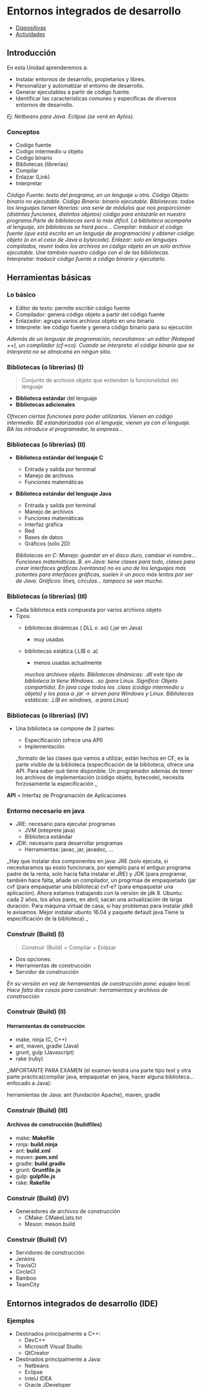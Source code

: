 
# Entornos integrados de desarrollo

- [Diapositivas](http://jamj2000.github.io/entornosdesarrollo/2/diapositivas)
- [Actividades](http://jamj2000.github.io/entornosdesarrollo/2/actividades)




## Introducción


En esta Unidad aprenderemos a:

- Instalar entornos de desarrollo, propietarios y libres.
- Personalizar y automatizar el entorno de desarrollo.
- Generar ejecutables a partir de código fuente.
- Identificar las características comunes y específicas de diversos entornos de desarrollo.

_Ej: Netbeans para Java. Eclipse (se verá en Aytos)._

### Conceptos

- Codigo fuente
- Codigo intermedio u objeto
- Codigo binario
- Bibliotecas (librerías)
- Compilar
- Enlazar (Link)
- Interpretar

_Código Fuente: texto del programa, en un lenguaje u otro._ 
_Código Objeto: binario no ejecutable._ 
_Código Binario: binario ejecutable._ 
_Bibliotecas: todos los lenguajes tienen librerias: una serie de módulos que nos proporcionan (distintas funciones, distintos objetos) código para enlazarlo en nuestro programa.Parte de bibliotecas será la más dificil. La biblioteca acompaña al lenguaje, sin bibliotecas se hará poco..._ 
_Compilar: traducir el código fuente (que está escrito en un lenguaje de programación) y obtener código objeto (o en el caso de Java a bytecode)._ 
_Enlazar: solo en lenguajes compilados, reunir todos los archivos en código objeto en un solo archivo ejecutable. Une también nuestro código con el de las bibliotecas._
_Interpretar: traducir código fuente a código binario y ejecutarlo._


## Herramientas básicas


### Lo básico

- Editor de texto: permite escribir código fuente
- Compilador: genera código objeto a partir del código fuente
- Enlazador: agrupa varios archivos objeto en uno binario
- Interprete: lee código fuente y genera código binario para su ejecución

_Además de un lenguaje de programación, necesitamos: un editor (Notepad ++), un compilador (cf->co). Cuando se interpreta: el código binario que se interpreta no se almacena en ningun sitio._

### Bibliotecas (o librerías) (I)

> Conjunto de archivos objeto que extienden la funcionalidad del lenguaje

- __Biblioteca estándar__ del lenguaje
- __Bibliotecas adicionales__

_Ofrecen ciertas funciones para poder utilizarlas. Vienen en código intermedio. BE estandarizadas con el lenguaje, vienen ya con el lenguaje. BA las introduce el programador, la empresa..._

### Bibliotecas (o librerías) (II)

- __Biblioteca estándar del lenguaje C__
  - Entrada y salida por terminal
  - Manejo de archivos
  - Funciones matemáticas
- __Biblioteca estándar del lenguaje Java__
  - Entrada y salida por terminal
  - Manejo de archivos
  - Funciones matemáticas
  - Interfaz gráfica 
  - Red
  - Bases de datos
  - Gráficos (sólo 2D)
  
  _Bibliotecas en C: Manejo: guardar en el disco duro, cambiar el nombre... Funciones matemáticas. B. en Java: tiene clases para todo, clases para crear interfaces gráficas (ventanas) no es uno de los lenguajes más potentes para interfaces gráficas, suelen ir un poco más lentos por ser de Java. Gráficos: línes, círculos... tampoco se uan mucho._ 


### Bibliotecas (o librerías) (III)

- Cada biblioteca está compuesta por varios archivos objeto
- Tipos
  - bibliotecas dinámicas (.DLL o .so) (.jar en Java)
    - muy usadas
  - bibliotecas estática (.LIB o .a)
    - menos usadas actualmente
    
    _muchos archivos objeto. Bibliotecas dinámicas: .dll este tipo de biblioteca la tiene Windows. .so (para Linux. Significa: Objeto compartido). En java coge todos los .class (código intermedio u objeto) y los pasa a .jar -> sirven para Windows y Linux. Bibliotecas estáticas: .LIB en windows, .a para Linux)_


### Bibliotecas (o librerías) (IV)

- Una biblioteca se compone de 2 partes:
  - Especificación (ofrece una API)
  - Implementación 
  
  _formato de las clases que vamos a utilizar, están hechos en CF, es la parte visible de la biblioteca (especificación de la biblioteca, ofrece una API. Para saber qué tiene disponible. Un programador además de tener los archivos de implementación (código objeto, bytecode), necesita forzosamente la especificación
_

__API__ = Interfaz de Programación de Aplicaciones


### Entorno necesario en java

- JRE: necesario para ejecutar programas
  - JVM (inteprete java)
  - Biblioteca estándar
- JDK: necesario para desarrollar programas
  - Herramientas: javac, jar, javadoc, ...
  
_Hay que instalar dos componentes en java: JRE (solo ejecuta, si necesitaramos qu eoslo funcionara, por ejemplo para el antiguo programa padre de la renta, solo hacía falta instalar el JRE) y JDK (para programar, también hace falta, añade un compilador, un progrmaa de empaquetado (jar cvf (para empaquetar una biblioteca) cvf-e? (para empaquetar una aplicación). Ahora estamos trabajando con la versión de jdk 8. Ubuntu: cada 2 años, los años pares, en abril, sacan una actualización de larga duración. Para máquina virtual de casa, si hay problemas para instalar jdk8 le avisamos. Mejor instalar ubunto 16.04 y paquete default java.Tiene la especificación de la biblioteca) _

### Construir (Build) (I) 

> Construir (Build) = Compilar + Enlazar

- Dos opciones:
 - Herramientas de construcción
 - Servidor de construcción
 
 _En su versión en vez de herramientas de construcción pone: equipo local. Hace falta dos cosas para construir: herramientas y archivos de construcción_


### Construir (Build) (II) 
#### __Herramientas de construcción__

  - make, ninja (C, C++)
  - ant, maven, gradle (Java)
  - grunt, gulp (Javascript)
  - rake (ruby)

_IMPORTANTE PARA EXAMEN (el examen tendrá una parte tipo test y otra parte práctica(compilar java, empaquetar en java, hacer alguna biblioteca... enfocado a Java):

herramientas de Java: ant (fundación Apache), maven, gradle


### Construir (Build) (III) 
#### __Archivos de construcción (buildfiles)__

  - make: __Makefile__
  - ninja: __build.ninja__
  - ant: __build.xml__
  - maven: __pom.xml__
  - gradle: __build.gradle__
  - grunt: __Gruntfile.js__
  - gulp: __gulpfile.js__
  - rake: __Rakefile__


### Construir (Build) (IV) 

- Generadores de archivos de construcción
  - CMake: CMakeLists.txt
  - Meson: meson.build  


### Construir (Build) (V) 

 - Servidores de construcción
  - Jenkins 
  - TravisCI
  - CircleCI
  - Bamboo
  - TeamCity



## Entornos integrados de desarrollo (IDE)


### Ejemplos

- Destinados principalmente a C++:
  - DevC++
  - Microsoft Visual Studio
  - QtCreator
- Destinados principalmente a Java:
  - Netbeans
  - Eclipse
  - IntelJ IDEA
  - Oracle JDeveloper

 
